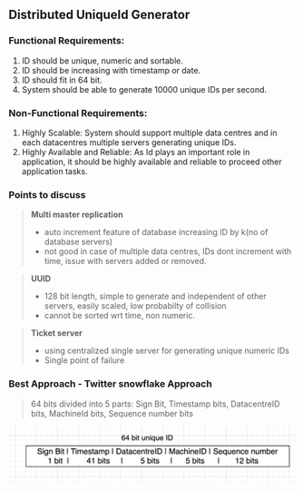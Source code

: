 ## Distributed UniqueId Generator

### Functional Requirements:
1. ID should be unique, numeric and sortable.
2. ID should be increasing with timestamp or date.
3. ID should fit in 64 bit.
4. System should be able to generate 10000 unique IDs per second.

### Non-Functional Requirements:
1. Highly Scalable: System should support multiple data centres and in each datacentres multiple servers generating unique IDs.
2. Highly Available and Reliable: As Id plays an important role in application, it should be highly available and reliable to proceed other application tasks.

### Points to discuss
> **Multi master replication** 
> - auto increment feature of database increasing ID by k(no of database servers)
> - not good in case of multiple data centres, IDs dont increment with time, issue with servers added or removed.

> **UUID**
> - 128 bit length, simple to generate and independent of other servers, easily scaled, low probabilty of collision
> - cannot be sorted wrt time, non numeric.

> **Ticket server**
> - using centralized single server for generating unique numeric IDs
> - Single point of failure

### Best Approach - Twitter snowflake Approach
> 64 bits divided into 5 parts: Sign Bit, Timestamp bits, DatacentreID bits, MachineId bits, Sequence number bits

![Design](./images/UniqueIdGenerator.png)
